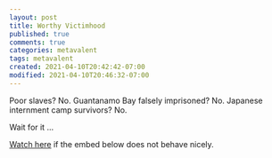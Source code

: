 ```yaml
---
layout: post
title: Worthy Victimhood
published: true
comments: true
categories: metavalent
tags: metavalent
created: 2021-04-10T20:42:42-07:00
modified: 2021-04-10T20:46:32-07:00
---
```


Poor slaves? No. Guantanamo Bay falsely imprisoned? No. Japanese internment camp survivors? No.

Wait for it ...

[Watch here](https://youtu.be/MIddWUeTuGs) if the embed below does not behave nicely. 

<div class="embed-container"><iframeloading="lazy" width="560" height="315" src="https://www.youtube.com/embed/MIddWUeTuGs" title="YouTube video player" frameborder="0" allow="accelerometer; autoplay; clipboard-write; encrypted-media; gyroscope; picture-in-picture" allowfullscreen></iframe></div>

